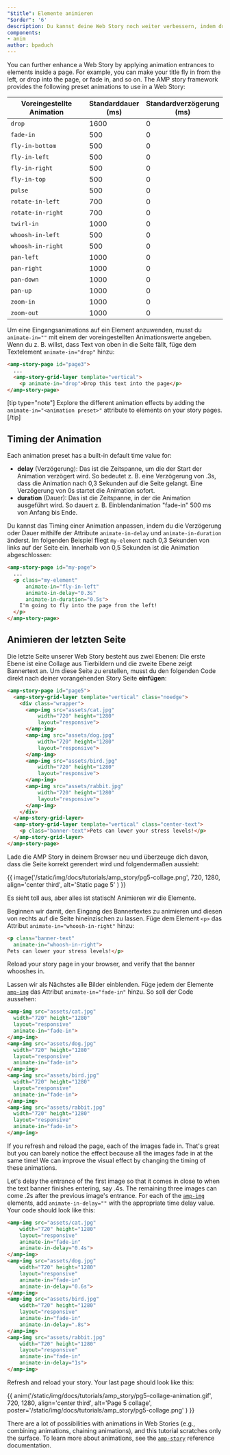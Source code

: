 ```yaml
---
"$title": Elemente animieren
"$order": '6'
description: Du kannst deine Web Story noch weiter verbessern, indem du Eingangsanimationen für Elemente innerhalb einer Seite erstellst. So kannst du z. B. deinen Titel einfliegen lassen …
components:
- anim
author: bpaduch
---
```


You can further enhance a Web Story by applying animation entrances to elements inside a page. For example, you can make your title fly in from the left, or drop into the page, or fade in, and so on.  The AMP story framework provides the following preset animations to use in a Web Story:

<table>
<thead><tr>
  <th width="50%">Voreingestellte Animation</th>
  <th width="25%">Standarddauer (ms)</th>
  <th width="25%">Standardverzögerung (ms)</th>
</tr></thead>
<tbody>
<tr>
  <td><code>drop</code></td>
  <td>1600</td>
  <td>0</td>
</tr>
<tr>
  <td><code>fade-in</code></td>
  <td>500</td>
  <td>0</td>
</tr>
<tr>
  <td><code>fly-in-bottom</code></td>
  <td>500</td>
  <td>0</td>
</tr>
<tr>
  <td><code>fly-in-left</code></td>
  <td>500</td>
  <td>0</td>
</tr>
<tr>
  <td><code>fly-in-right</code></td>
  <td>500</td>
  <td>0</td>
</tr>
<tr>
  <td><code>fly-in-top</code></td>
  <td>500</td>
  <td>0</td>
</tr>
<tr>
  <td><code>pulse</code></td>
  <td>500</td>
  <td>0</td>
</tr>
<tr>
  <td><code>rotate-in-left</code></td>
  <td>700</td>
  <td>0</td>
</tr>
<tr>
  <td><code>rotate-in-right</code></td>
  <td>700</td>
  <td>0</td>
</tr>
<tr>
  <td><code>twirl-in</code></td>
  <td>1000</td>
  <td>0</td>
</tr>
<tr>
  <td><code>whoosh-in-left</code></td>
  <td>500</td>
  <td>0</td>
</tr>
<tr>
  <td><code>whoosh-in-right</code></td>
  <td>500</td>
  <td>0</td>
</tr>
<tr>
  <td><code>pan-left</code></td>
  <td>1000</td>
  <td>0</td>
</tr>
<tr>
  <td><code>pan-right</code></td>
  <td>1000</td>
  <td>0</td>
</tr>
<tr>
  <td><code>pan-down</code></td>
  <td>1000</td>
  <td>0</td>
</tr>
<tr>
  <td><code>pan-up</code></td>
  <td>1000</td>
  <td>0</td>
</tr>
<tr>
  <td><code>zoom-in</code></td>
  <td>1000</td>
  <td>0</td>
</tr>
<tr>
  <td><code>zoom-out</code></td>
  <td>1000</td>
  <td>0</td>
</tr>
</tbody>
</table>

Um eine Eingangsanimations auf ein Element anzuwenden, musst du <code>animate-in="<em data-md-type="raw_html"><animation data-md-type="raw_html" preset></animation></em>"</code> mit einem der voreingestellten Animationswerte angeben. Wenn du z. B. willst, dass Text von oben in die Seite fällt, füge dem Textelement `animate-in="drop"` hinzu:

```html
<amp-story-page id="page3">
  ...
  <amp-story-grid-layer template="vertical">
    <p animate-in="drop">Drop this text into the page</p>
</amp-story-page>
```

[tip type="note"] Explore the different animation effects by adding the `animate-in="<animation preset>"` attribute to elements on your story pages. [/tip]

## Timing der Animation

Each animation preset has a built-in default time value for:

- **delay** (Verzögerung): Das ist die Zeitspanne, um die der Start der Animation verzögert wird. So bedeutet z. B. eine Verzögerung von .3s, dass die Animation nach 0,3 Sekunden auf die Seite gelangt. Eine Verzögerung von 0s startet die Animation sofort.
- **duration** (Dauer): Das ist die Zeitspanne, in der die Animation ausgeführt wird. So dauert z. B. Einblendanimation "fade-in" 500 ms von Anfang bis Ende.

Du kannst das Timing einer Animation anpassen, indem du die Verzögerung oder Dauer mithilfe der Attribute `animate-in-delay` und `animate-in-duration` änderst. Im folgenden Beispiel fliegt `my-element` nach 0,3 Sekunden von links auf der Seite ein. Innerhalb von 0,5 Sekunden ist die Animation abgeschlossen:

```html
<amp-story-page id="my-page">
  ...
  <p class="my-element"
      animate-in="fly-in-left"
      animate-in-delay="0.3s"
      animate-in-duration="0.5s">
    I'm going to fly into the page from the left!
  </p>
</amp-story-page>
```

## Animieren der letzten Seite

Die letzte Seite unserer Web Story besteht aus zwei Ebenen: Die erste Ebene ist eine Collage aus Tierbildern und die zweite Ebene zeigt Bannertext an. Um diese Seite zu erstellen, musst du den folgenden Code direkt nach deiner vorangehenden Story Seite **einfügen**:

```html
<amp-story-page id="page5">
  <amp-story-grid-layer template="vertical" class="noedge">
    <div class="wrapper">
      <amp-img src="assets/cat.jpg"
          width="720" height="1280"
          layout="responsive">
      </amp-img>
      <amp-img src="assets/dog.jpg"
          width="720" height="1280"
          layout="responsive">
      </amp-img>
      <amp-img src="assets/bird.jpg"
          width="720" height="1280"
          layout="responsive">
      </amp-img>
      <amp-img src="assets/rabbit.jpg"
          width="720" height="1280"
          layout="responsive">
      </amp-img>
    </div>
  </amp-story-grid-layer>
  <amp-story-grid-layer template="vertical" class="center-text">
    <p class="banner-text">Pets can lower your stress levels!</p>
  </amp-story-grid-layer>
</amp-story-page>
```

Lade die AMP Story in deinem Browser neu und überzeuge dich davon, dass die Seite korrekt gerendert wird und folgendermaßen aussieht:

{{ image('/static/img/docs/tutorials/amp_story/pg5-collage.png', 720, 1280, align='center third', alt='Static page 5' ) }}

Es sieht toll aus, aber alles ist statisch! Animieren wir die Elemente.

Beginnen wir damit, den Eingang des Bannertextes zu animieren und diesen von rechts auf die Seite hineinzischen zu lassen. Füge dem Element `<p>` das Attribut `animate-in="whoosh-in-right"` hinzu:

```html
<p class="banner-text"
  animate-in="whoosh-in-right">
Pets can lower your stress levels!</p>
```

Reload your story page in your browser, and verify that the banner whooshes in.

Lassen wir als Nächstes alle Bilder einblenden. Füge jedem der Elemente [`amp-img`](../../../../documentation/components/reference/amp-img.md) das Attribut `animate-in="fade-in"` hinzu. So soll der Code aussehen:

```html
<amp-img src="assets/cat.jpg"
  width="720" height="1280"
  layout="responsive"
  animate-in="fade-in">
</amp-img>
<amp-img src="assets/dog.jpg"
  width="720" height="1280"
  layout="responsive"
  animate-in="fade-in">
</amp-img>
<amp-img src="assets/bird.jpg"
  width="720" height="1280"
  layout="responsive"
  animate-in="fade-in">
</amp-img>
<amp-img src="assets/rabbit.jpg"
  width="720" height="1280"
  layout="responsive"
  animate-in="fade-in">
</amp-img>
```

If you refresh and reload the page, each of the images fade in.  That's great but you can barely notice the effect because all the images fade in at the same time! We can improve the visual effect by changing the timing of these animations.

Let's delay the entrance of the first image so that it comes in close to when the text banner finishes entering, say .4s. The remaining three images can come .2s after the previous image's entrance. For each of the [`amp-img`](../../../../documentation/components/reference/amp-img.md) elements, add `animate-in-delay=""` with the appropriate time delay value. Your code should look like this:

```html
<amp-img src="assets/cat.jpg"
    width="720" height="1280"
    layout="responsive"
    animate-in="fade-in"
    animate-in-delay="0.4s">
</amp-img>
<amp-img src="assets/dog.jpg"
    width="720" height="1280"
    layout="responsive"
    animate-in="fade-in"
    animate-in-delay="0.6s">
</amp-img>
<amp-img src="assets/bird.jpg"
    width="720" height="1280"
    layout="responsive"
    animate-in="fade-in"
    animate-in-delay=".8s">
</amp-img>
<amp-img src="assets/rabbit.jpg"
    width="720" height="1280"
    layout="responsive"
    animate-in="fade-in"
    animate-in-delay="1s">
</amp-img>
```

Refresh and reload your story.  Your last page should look like this:

{{ anim('/static/img/docs/tutorials/amp_story/pg5-collage-animation.gif', 720, 1280, align='center third', alt='Page 5 collage', poster='/static/img/docs/tutorials/amp_story/pg5-collage.png' ) }}

There are a lot of possibilities with animations in Web Stories  (e.g., combining animations, chaining animations), and this tutorial scratches only the surface. To learn more about animations, see the [`amp-story`](../../../../documentation/components/reference/amp-story.md) reference documentation.
